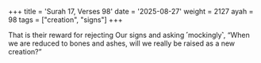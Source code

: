 +++
title = 'Surah 17, Verses 98'
date = '2025-08-27'
weight = 2127
ayah = 98
tags = ["creation", "signs"]
+++

That is their reward for rejecting Our signs and asking ˹mockingly˺, “When we are reduced to bones and ashes, will we really be raised as a new creation?”
